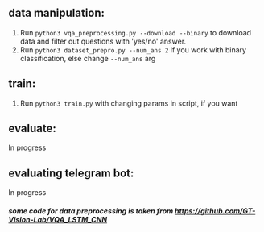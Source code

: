 ## data manipulation:
1. Run `python3 vqa_preprocessing.py --download --binary` to download data and filter out questions with 'yes/no' answer.
2.  Run `python3 dataset_prepro.py --num_ans 2` if you work with binary classification, else change `--num_ans` arg

## train:
1. Run `python3 train.py` with changing params in script, if you want

## evaluate:
In progress

## evaluating telegram bot:
In progress


##### some code for data preprocessing is taken from https://github.com/GT-Vision-Lab/VQA_LSTM_CNN